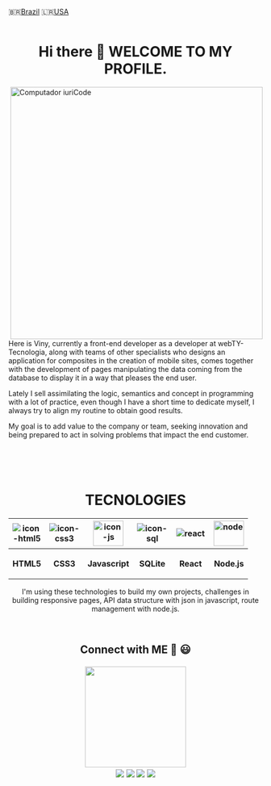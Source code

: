 :brazil:[Brazil](pt-br.md)
:liberia:[USA](README.md)
    
<div style="display: flex">
<h1 align="center">Hi there 👋 WELCOME TO MY PROFILE.</h1>
    
</div>
<img src="https://i.ibb.co/1dSK4zz/profile-git.png" min-width="600px" max-width="600px" width="500px" align="right" alt="Computador iuriCode">

<p align="left">Here is Viny, currently a front-end developer as a developer at webTY-Tecnologia, along with teams of other specialists who designs an application for composites in the creation of mobile sites, comes together with the development of pages manipulating the data coming from the database to display it in a way that pleases the end user.
</p>

<p align="left">Lately I sell assimilating the logic, semantics and concept in programming with a lot of practice, even though I have a short time to dedicate myself, I always try to align my routine to obtain good results.</p>

<p align="left">My goal is to add value to the company or team, seeking innovation and being prepared to act in solving problems that impact the end customer.</p>
<br>
<br>
<br>
<h1 align="center">TECNOLOGIES</h1>
<table align="center">
        <tr background-color="#ffffff">
            <th width="50" height="60"><img src="https://i.ibb.co/fk0xGfg/html5.png" alt="icon-html5" ></th>
            <th width="60" height="50"><img src="https://i.ibb.co/TcfYZTt/css3.png" alt="icon-css3" marginwidth="5px"></th>
            <th width="60" height="50"><img src="https://i.ibb.co/j5NtKfP/js.png" alt="icon-js" width="60" height="50" marginwidth="5px"></th>
            <th width="60" height="50"><img src="https://i.ibb.co/31P7bP9/database-sql1.png" alt="icon-sql" marginwidth="5px"></th>
            <th width="60" height="50"><img src="https://i.ibb.co/nfqvYkW/react.png" alt="react"  marginwidth="5px"></th>
            <th><img src="https://i.ibb.co/dLZg9SP/node.png" alt="node" width="60" height="50" marginwidth="5px"></th>
        </tr>
        <tr>
            <th width="50" height="60"><span>HTML5</span></th>
            <th width="50" height="60"><span>CSS3</span></th>
            <th width="50" height="60"><span>Javascript</span></th>
            <th width="50" height="60"><span>SQLite</span></th>
            <th width="50" height="60"><span>React</span></th>
            <th width="50" height="60"><span>Node.js</span></th>
        </tr>
    </table>
    

    
<p align="center" witdth="60%">I'm using these technologies to build my own projects, challenges in building responsive pages, API data structure with json in javascript, route management with node.js.</p>

<br>
<h2 align="center">
        <strong>Connect with ME 👋 😃</strong>
        </p>
        <img align="center" src="https://octodex.github.com/images/daftpunktocat-thomas.gif" width="200" height="200">
<br>


<div align="center" backgroundcolor="#4d0099" width="100%">
  <a href = "mailto: vbanetyy@gmail.com"><img src="https://img.shields.io/badge/-Gmail-%23EA4335?style=for-the-badge&logo=gmail&logoColor=white" target="_blank"></a>
  <a href="https://www.linkedin.com/in/vinicius-batista-815983137/" target="_blank"><img src="https://img.shields.io/badge/-LinkedIn-%230077B5?style=for-the-badge&logo=linkedin&logoColor=white" target="_blank"></a>
  <a href="https://www.instagram.com/viny_batista_10/" target="_blank"><img src="https://img.shields.io/badge/-Instagram-%23E4405F?style=for-the-badge&logo=instagram&logoColor=white" target="_blank"></a>
  <a href="https://www.frontendmentor.io/profile/vbanety" target="_blank"><img src="https://img.shields.io/badge/FS-MENTOR-blue" target="_blank"></a>
</div>   


<!--



**Vbanety/Vbanety** is a ✨ _special_ ✨ repository because its `README.md` (this file) appears on your GitHub profile.

Here are some ideas to get you started:

- 🔭 I’m currently working on ...
- 🌱 I’m currently learning ...
- 👯 I’m looking to collaborate on ...
- 🤔 I’m looking for help with ...
- 💬 Ask me about ...
- 📫 How to reach me: ...
- 😄 Pronouns: ...
- ⚡ Fun fact: ...
-->
